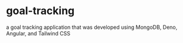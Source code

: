 # goal-tracking
a goal tracking application that was developed using MongoDB, Deno, Angular, and Tailwind CSS
